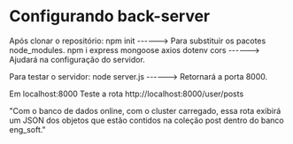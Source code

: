 # Configurando back-server

Após clonar o repositório:
npm init ------> Para substituir os pacotes node_modules.
npm i express mongoose axios dotenv cors ------> Ajudará na configuração do servidor.

Para testar o servidor: 
node server.js ------> Retornará a porta 8000.

Em localhost:8000
Teste a rota  http://localhost:8000/user/posts 

"Com o banco de dados online, com o cluster carregado, essa rota exibirá um JSON dos objetos que estão contidos na coleção post dentro do banco eng_soft."
